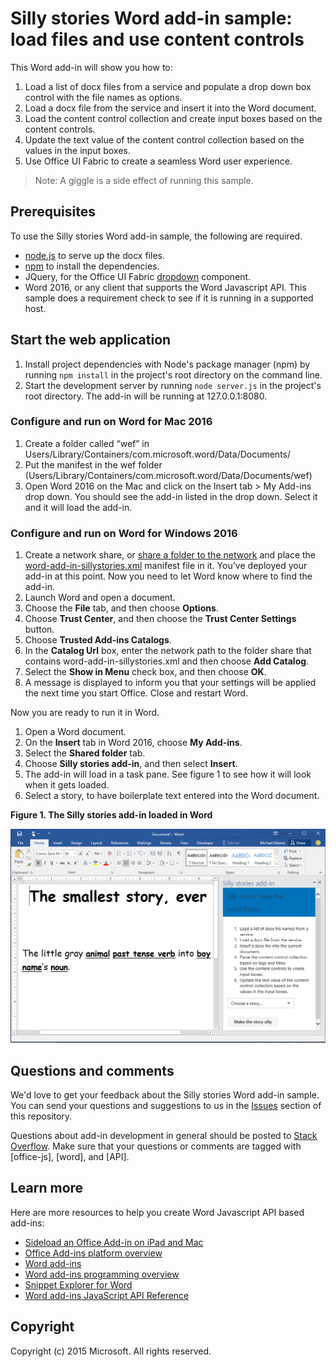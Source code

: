 # Silly stories Word add-in sample: load files and use content controls

This Word add-in will show you how to:

1. Load a list of docx files from a service and populate a drop down box control with the file names as options.
2. Load a docx file from the service and insert it into the Word document.
3. Load the content control collection and create input boxes based on the content controls.
4. Update the text value of the content control collection based on the values in the input boxes.
5. Use Office UI Fabric to create a seamless Word user experience.

> Note: A giggle is a side effect of running this sample.

## Prerequisites

To use the Silly stories Word add-in sample, the following are required.

* [node.js](https://nodejs.org) to serve up the docx files.
* [npm](https://www.npmjs.com/) to install the dependencies.
* JQuery, for the Office UI Fabric [dropdown](dev.office.com/fabric/components/dropdown) component.
* Word 2016, or any client that supports the Word Javascript API. This sample does a requirement check to see if it is running in a supported host.

## Start the web application

1. Install project dependencies with Node's package manager (npm) by running ```npm install``` in the project's root directory on the command line.
2. Start the development server by running ```node server.js``` in the project's root directory. The add-in will be running at 127.0.0.1:8080.

### Configure and run on Word for Mac 2016

1. Create a folder called “wef” in Users/Library/Containers/com.microsoft.word/Data/Documents/
2. Put the manifest in the wef folder (Users/Library/Containers/com.microsoft.word/Data/Documents/wef)
3. Open Word 2016 on the Mac and click on the Insert tab > My Add-ins drop down. You should see the add-in listed in the drop down. Select it and it will load the add-in.

### Configure and run on Word for Windows 2016

1. Create a network share, or [share a folder to the network](https://technet.microsoft.com/en-us/library/cc770880.aspx) and place the [word-add-in-sillystories.xml](word-add-in-sillystories.xml) manifest file in it. You've deployed your add-in at this point. Now you need to let Word know where to find the add-in.
2. Launch Word and open a document.
3. Choose the **File** tab, and then choose **Options**.
4. Choose **Trust Center**, and then choose the **Trust Center Settings** button.
5. Choose **Trusted Add-ins Catalogs**.
6. In the **Catalog Url** box, enter the network path to the folder share that contains word-add-in-sillystories.xml and then choose **Add Catalog**.
7. Select the **Show in Menu** check box, and then choose **OK**.
8. A message is displayed to inform you that your settings will be applied the next time you start Office. Close and restart Word. 

Now you are ready to run it in Word. 

1. Open a Word document. 
2. On the **Insert** tab in Word 2016, choose **My Add-ins**. 
3. Select the **Shared folder** tab.
4. Choose **Silly stories add-in**, and then select **Insert**.
5. The add-in will load in a task pane. See figure 1 to see how it will look when it gets loaded.
6. Select a story,  to have boilerplate text entered into the Word document.

__Figure 1. The Silly stories add-in loaded in Word__

![Picture of the Word application with the Silly stories add-in loaded](./readme-images/sillystoriesUI.PNG)

## Questions and comments

We'd love to get your feedback about the Silly stories Word add-in sample. You can send your questions and suggestions to us in the [Issues](https://github.com/OfficeDev/Word-Add-in-SIllyStories/issues) section of this repository.

Questions about add-in development in general should be posted to [Stack Overflow](http://stackoverflow.com/questions/tagged/Office365+API). Make sure that your questions or comments are tagged with [office-js], [word], and [API].

## Learn more

Here are more resources to help you create Word Javascript API based add-ins:

* [Sideload an Office Add-in on iPad and Mac](dev.office.com/docs/add-ins/testing/sideload-an-office-add-in-on-ipad-and-mac)
* [Office Add-ins platform overview](https://msdn.microsoft.com/EN-US/library/office/jj220082.aspx)
* [Word add-ins](https://github.com/OfficeDev/office-js-docs/blob/master/word/word-add-ins.md)
* [Word add-ins programming overview](https://github.com/OfficeDev/office-js-docs/blob/master/word/word-add-ins-programming-guide.md)
* [Snippet Explorer for Word](http://officesnippetexplorer.azurewebsites.net/#/snippets/word)
* [Word add-ins JavaScript API Reference](https://github.com/OfficeDev/office-js-docs/tree/master/word/word-add-ins-javascript-reference)

## Copyright
Copyright (c) 2015 Microsoft. All rights reserved.